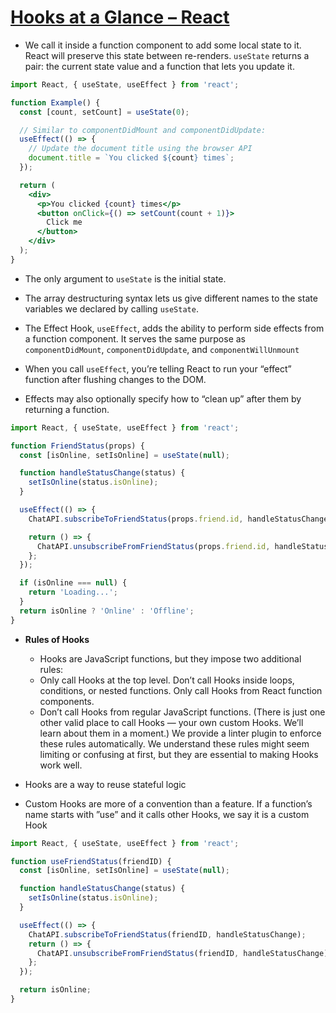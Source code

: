# [Hooks at a Glance – React](https://reactjs.org/docs/hooks-overview.html)

* We call it inside a function component to add some local state to it. React will preserve this state between re-renders. `useState` returns a pair: the current state value and a function that lets you update it.

```jsx
import React, { useState, useEffect } from 'react';

function Example() {
  const [count, setCount] = useState(0);

  // Similar to componentDidMount and componentDidUpdate:
  useEffect(() => {
    // Update the document title using the browser API
    document.title = `You clicked ${count} times`;
  });

  return (
    <div>
      <p>You clicked {count} times</p>
      <button onClick={() => setCount(count + 1)}>
        Click me
      </button>
    </div>
  );
}
```

* The only argument to `useState` is the initial state.

* The array destructuring syntax lets us give different names to the state variables we declared by calling `useState`.

* The Effect Hook, `useEffect`, adds the ability to perform side effects from a function component. It serves the same purpose as `componentDidMount`, `componentDidUpdate`, and `componentWillUnmount`

* When you call `useEffect`, you’re telling React to run your “effect” function after flushing changes to the DOM.

* Effects may also optionally specify how to “clean up” after them by returning a function.

```jsx
import React, { useState, useEffect } from 'react';

function FriendStatus(props) {
  const [isOnline, setIsOnline] = useState(null);

  function handleStatusChange(status) {
    setIsOnline(status.isOnline);
  }

  useEffect(() => {
    ChatAPI.subscribeToFriendStatus(props.friend.id, handleStatusChange);

    return () => {
      ChatAPI.unsubscribeFromFriendStatus(props.friend.id, handleStatusChange);
    };
  });

  if (isOnline === null) {
    return 'Loading...';
  }
  return isOnline ? 'Online' : 'Offline';
}
```

* **Rules of Hooks** 
    * Hooks are JavaScript functions, but they impose two additional rules:  
    * Only call Hooks at the top level. Don’t call Hooks inside loops, conditions, or nested functions. Only call Hooks from React function components. 
    * Don’t call Hooks from regular JavaScript functions. (There is just one other valid place to call Hooks — your own custom Hooks. We’ll learn about them in a moment.) We provide a linter plugin to enforce these rules automatically. We understand these rules might seem limiting or confusing at first, but they are essential to making Hooks work well.

* Hooks are a way to reuse stateful logic

* Custom Hooks are more of a convention than a feature. If a function’s name starts with ”use” and it calls other Hooks, we say it is a custom Hook

```jsx
import React, { useState, useEffect } from 'react';

function useFriendStatus(friendID) {
  const [isOnline, setIsOnline] = useState(null);

  function handleStatusChange(status) {
    setIsOnline(status.isOnline);
  }

  useEffect(() => {
    ChatAPI.subscribeToFriendStatus(friendID, handleStatusChange);
    return () => {
      ChatAPI.unsubscribeFromFriendStatus(friendID, handleStatusChange);
    };
  });

  return isOnline;
}
```